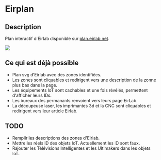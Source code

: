 # Eirplan
## Description
Plan interactif d'Eirlab disponible sur [plan.eirlab.net](http://plan.eirlab.net/).

![](https://www.eirlab.net/wp-content/uploads/2021/12/eirplan-preview.png)

## Ce qui est déjà possible
- Plan svg d'Eirlab avec des zones identifiées.
- Les zones sont cliquables et redirigent vers une description de la zonne plus bas dans la page.
- Les équipements IoT sont cachables et une fois révélés, permettent d'afficher leurs IDs.
- Les bureaux des permanants renvoient vers leurs page EirLab.
- La découpeuse laser, les imprimantes 3d et la CNC sont cliquables et redirigent vers leur article Eirlab.

## TODO
- Remplir les descriptions des zones d'Eirlab.
- Mettre les réels ID des objets IoT. Actuellement les ID sont faux.
- Rajouter les Télévisions Intelligentes et les Ultimakers dans les objets IoT.
